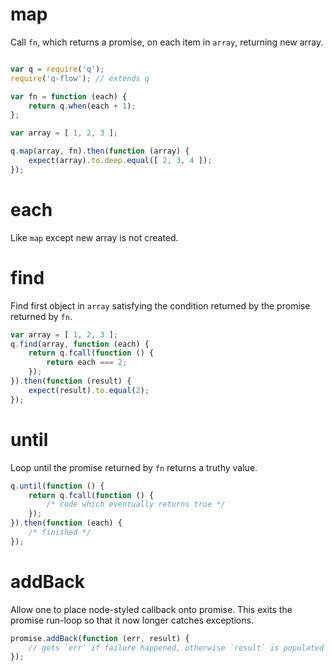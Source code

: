 # map

Call `fn`, which returns a promise, on each item in `array`, returning new array.

```js

var q = require('q');
require('q-flow'); // extends q

var fn = function (each) {
    return q.when(each + 1);
};

var array = [ 1, 2, 3 ];

q.map(array, fn).then(function (array) {
    expect(array).to.deep.equal([ 2, 3, 4 ]);
});
```

# each

Like `map` except new array is not created.

# find

Find first object in `array` satisfying the condition returned by the promise returned by `fn`.

```js
var array = [ 1, 2, 3 ];
q.find(array, function (each) {
    return q.fcall(function () {
        return each === 2;
    });
}).then(function (result) {
    expect(result).to.equal(2);
});
```

# until

Loop until the promise returned by `fn` returns a truthy value.

```js
q.until(function () {
    return q.fcall(function () {
        /* code which eventually returns true */
    });
}).then(function (each) {
    /* finished */
});
```

# addBack

Allow one to place node-styled callback onto promise. This exits the promise run-loop so that it now longer catches exceptions.

```js
promise.addBack(function (err, result) {
    // gets `err` if failure happened, otherwise `result` is populated
});
```
